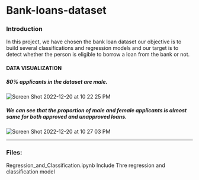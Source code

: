 # Bank-loans-dataset


### Introduction
In this project, we have chosen the bank loan dataset our objective is to build several
classifications and regression models and our target is to detect whether the person is
eligible to borrow a loan from the bank or not.

#### DATA VISUALIZATION

##### 80% applicants in the dataset are male.

![Screen Shot 2022-12-20 at 10 22 25 PM](https://user-images.githubusercontent.com/113824293/208749987-79b26efd-024b-4a4f-8ad6-9bedb134b06f.png)

##### We can see that the proportion of male and female applicants is almost same for both approved and unapproved loans.

![Screen Shot 2022-12-20 at 10 27 03 PM](https://user-images.githubusercontent.com/113824293/208755783-42504400-b48d-4a38-90e3-a14c7e7919ac.png)

------------------------------------------------------------------------------------------------
### Files:
Regression_and_Classification.ipynb Include Thre regression and classification model 
